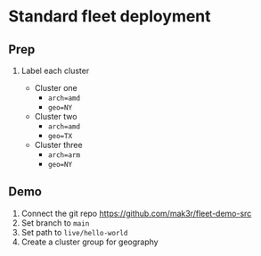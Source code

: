 # Standard fleet deployment

## Prep

1. Label each cluster

    * Cluster one 
        * `arch=amd`
        * `geo=NY`
    * Cluster two 
        * `arch=amd`
        * `geo=TX`
    * Cluster three 
        * `arch=arm`
        * `geo=NY`

## Demo

1. Connect the git repo https://github.com/mak3r/fleet-demo-src
1. Set branch to `main`
1. Set path to `live/hello-world`
1. Create a cluster group for geography
